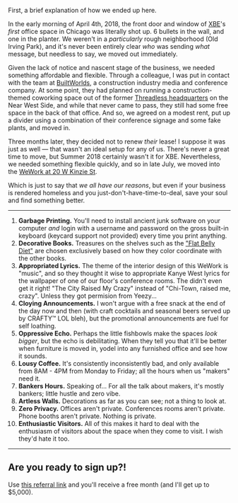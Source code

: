 First, a brief explanation of how we ended up here.

In the early morning of April 4th, 2018, the front door and window of [XBE](https://www.x-b-e.com)'s _first_ office space in Chicago was literally shot up. 6 bullets in the wall, and one in the planter. We weren't in a _particularly_ rough neighborhood (Old Irving Park), and it's never been entirely clear _who_ was sending _what_ message, but needless to say, we moved out immediately.

Given the lack of notice and nascent stage of the business, we needed something affordable and flexible. Through a colleague, I was put in contact with the team at [BuiltWorlds](https://builtworlds.com), a construction industry media and conference company. At some point, they had planned on running a construction-themed coworking space out of the former [Threadless headquarters](https://www.threadless.com) on the Near West Side, and while that never came to pass, they still had some free space in the back of that office. And so, we agreed on a modest rent, put up a divider using a combination of their conference signage and some fake plants, and moved in.

Three months later, they decided not to renew _their_ lease! I suppose it was just as well &mdash; that wasn't an ideal setup for any of us. There's never a great time to move, but Summer 2018 certainly wasn't it for XBE. Nevertheless, we needed something flexible quickly, and so in late July, we moved into the [WeWork at 20 W Kinzie St](https://www.wework.com/buildings/20-w-kinzie-st--chicago--IL).

Which is just to say that _we all have our reasons_, but even if your business is rendered homeless and you just-don't-have-time-to-deal, save your soul and find something better.

___________

1. **Garbage Printing.** You'll need to install ancient junk software on your computer _and_ login with a username and password on the gross built-in keyboard (keycard support not provided) every time you print anything.
2. **Decorative Books.** Treasures on the shelves such as the ["Flat Belly Diet"](https://www.amazon.com/Flat-Belly-Diet-Liz-Vaccariello/dp/1250013356) are chosen exclusively based on how they color coordinate with the other books.
3. **Appropriated Lyrics.** The theme of the interior design of this WeWork is "music", and so they thought it wise to appropriate Kanye West lyrics for the wallpaper of one of our floor's conference rooms. The didn't even get it right! "The City Raised My Crazy" instead of "Chi-Town, raised me, crazy". Unless they got permision from Yeezy...
4. **Cloying Announcements.** I won't argue with a free snack at the end of the day now and then (with craft cocktails and seasonal beers served up by CRAFTY&trade; LOL bleh), but the promotional announcements are fuel for self loathing.
5. **Oppressive Echo.** Perhaps the little fishbowls make the spaces _look bigger_, but the echo is debilitating. When they tell you that it'll be better when furniture is moved in, yodel into any furnished office and see how it sounds.
6. **Lousy Coffee.** It's consistently inconsistently bad, and only available from 8AM - 4PM from Monday to Friday; all the hours when us "makers" need it.
7. **Bankers Hours.** Speaking of... For all the talk about makers, it's mostly bankers; little hustle and zero vibe.
8. **Artless Walls.** Decorations as far as you can see; not a thing to look at.
9. **Zero Privacy.** Offices aren't private. Conferences rooms aren't private. Phone booths aren't private. Nothing is private.
10. **Enthusiastic Visitors.** All of this makes it hard to deal with the enthusiasm of visitors about the space when they come to visit. I wish they'd hate it too.

___________

## Are you ready to sign up?!

 Use [this referral link](https://refer.wework.com/i/SeanDevine) and you'll receive a free month (and I'll get up to $5,000).